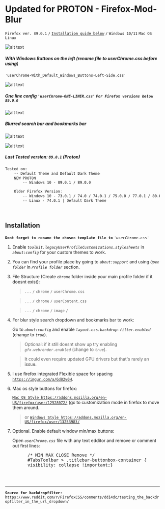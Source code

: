 # Updated for PROTON - Firefox-Mod-Blur
`Firefox ver. 89.0.1` `/` [`Installation guide below`](https://github.com/datguypiko/Firefox-Mod-Blur/blob/master/README.md#installation) `/` `Windows 10/11` `Mac OS` `Linux`

![alt text](https://i.imgur.com/Hi1ocvT.png) 

##### With Windows Buttons on the left (rename file to userChrome.css before using)
`'userChrome-With_Default_Windows_Buttons-Left-Side.css'`

![alt text](https://i.imgur.com/Z9MD1ym.png)

##### One line config `'userChrome-ONE-LINER.css'` `For Firefox versions below 89.0.0`
![alt text](https://i.imgur.com/YwrbCxm.png)

##### Blurred search bar and bookmarks bar
![alt text](https://i.imgur.com/GklKQ6v.png)

![alt text](https://i.imgur.com/OasXFqd.png)

##### Last Tested version: `89.0.1` (Proton)
```html
Tested on:
 	-- Default Theme and Default Dark Theme
	NEW PROTON 
		-- Windows 10 - 89.0.1 / 89.0.0

	Older Firefox Version:
		-- Windows 10 - 73.0.1 / 74.0 / 74.0.1 / 75.0.0 / 77.0.1 / 80.0 /  84.0.1 / 85.0.0
 		-- Linux - 74.0.1 | Default Dark Theme
```

</br>

## Installation

**`Dont forget to rename the chosen template file to`** *`'userChrome.css'`*

1. Enable *`toolkit.legacyUserProfileCustomizations.stylesheets`* in *`about:config`* for your custom themes to work.
2. You can find your profile place by going to *`about:support`* and using *`Open folder`* in *`Profile folder`* section.
3. File Structure (Create *`chrome`* folder inside your main profile folder if it doesnt exist):

	>`...` `/` `chrome` `/` `userChrome.css`

	>`...` `/` `chrome` `/` `userContent.css`

	>`...` `/` `chrome` `/` `image` `/`
    

4. For blur style search dropdown and bookmarks bar to work:
	
    Go to *`about:config`* and enable *`layout.css.backdrop-filter.enabled`* (change to *`true`*).
    > Optional: if it still doesnt show up try enabling *`gfx.webrender.enabled`* (change to *`true`*).
    
    > It could even require updated GPU drivers but that's rarely an issue.

5. I use firefox integrated Flexible space for spacing [`https://imgur.com/a/Gd82v0H`](https://imgur.com/a/Gd82v0H).

6. Mac os style buttons for firefox:

    [`Mac OS Style https://addons.mozilla.org/en-US/firefox/user/12528072/`](https://addons.mozilla.org/en-US/firefox/user/12528072/)  (go to customization mode in firefox to move them around.
    
   > or [`Windows Style https://addons.mozilla.org/en-US/firefox/user/13253983/`](https://addons.mozilla.org/en-US/firefox/user/13253983/)

7. Optional. Enable default window min/max buttons:  
    
    Open *`userChrome.css`* file with any text edditor and remove or comment out first lines:
    <ul><pre>
      /* MIN MAX CLOSE Remove */
      #TabsToolbar > .titlebar-buttonbox-container {
      visibility: collapse !important;}
    </pre></ul>  
</br>

---

**`Source for backdropfilter:`** `https://www.reddit.com/r/FirefoxCSS/comments/ddi4dc/testing_the_backdropfilter_in_the_url_dropdown/`
